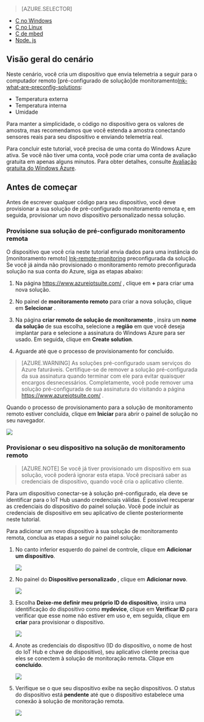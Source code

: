 > [AZURE.SELECTOR]
- [C no Windows](../articles/iot-suite/iot-suite-connecting-devices.md)
- [C no Linux](../articles/iot-suite/iot-suite-connecting-devices-linux.md)
- [C de mbed](../articles/iot-suite/iot-suite-connecting-devices-mbed.md)
- [Node. js](../articles/iot-suite/iot-suite-connecting-devices-node.md)

## <a name="scenario-overview"></a>Visão geral do cenário

Neste cenário, você cria um dispositivo que envia telemetria a seguir para o computador remoto [pré-configurado de solução]de monitoramento[lnk-what-are-preconfig-solutions]:

- Temperatura externa
- Temperatura interna
- Umidade

Para manter a simplicidade, o código no dispositivo gera os valores de amostra, mas recomendamos que você estenda a amostra conectando sensores reais para seu dispositivo e enviando telemetria real.

Para concluir este tutorial, você precisa de uma conta do Windows Azure ativa. Se você não tiver uma conta, você pode criar uma conta de avaliação gratuita em apenas alguns minutos. Para obter detalhes, consulte [Avaliação gratuita do Windows Azure][lnk-free-trial].

## <a name="before-you-start"></a>Antes de começar

Antes de escrever qualquer código para seu dispositivo, você deve provisionar a sua solução de pré-configurado monitoramento remota e, em seguida, provisionar um novo dispositivo personalizado nessa solução.

### <a name="provision-your-remote-monitoring-preconfigured-solution"></a>Provisione sua solução de pré-configurado monitoramento remota

O dispositivo que você cria neste tutorial envia dados para uma instância do [monitoramento remoto] [ lnk-remote-monitoring] preconfigurada da solução. Se você já ainda não provisionado o monitoramento remoto preconfigurada solução na sua conta do Azure, siga as etapas abaixo:

1. Na página <https://www.azureiotsuite.com/> , clique em **+** para criar uma nova solução.

2. No painel de **monitoramento remoto** para criar a nova solução, clique em **Selecionar** .

3. Na página **criar remoto de solução de monitoramento** , insira um **nome da solução** de sua escolha, selecione a **região** em que você deseja implantar para e selecione a assinatura do Windows Azure para ser usado. Em seguida, clique em **Create solution**.

4. Aguarde até que o processo de provisionamento for concluído.

> [AZURE.WARNING] As soluções pré-configurado usam serviços do Azure faturáveis. Certifique-se de remover a solução pré-configurada da sua assinatura quando terminar com ele para evitar quaisquer encargos desnecessários. Completamente, você pode remover uma solução pré-configurada de sua assinatura do visitando a página <https://www.azureiotsuite.com/> .

Quando o processo de provisionamento para a solução de monitoramento remoto estiver concluída, clique em **Iniciar** para abrir o painel de solução no seu navegador.

![][img-dashboard]

### <a name="provision-your-device-in-the-remote-monitoring-solution"></a>Provisionar o seu dispositivo na solução de monitoramento remoto

> [AZURE.NOTE] Se você já tiver provisionado um dispositivo em sua solução, você poderá ignorar esta etapa. Você precisará saber as credenciais de dispositivo, quando você cria o aplicativo cliente.

Para um dispositivo conectar-se à solução pré-configurado, ela deve se identificar para o IoT Hub usando credenciais válidas. É possível recuperar as credenciais do dispositivo do painel solução. Você pode incluir as credenciais de dispositivo em seu aplicativo de cliente posteriormente neste tutorial. 

Para adicionar um novo dispositivo à sua solução de monitoramento remota, conclua as etapas a seguir no painel solução:

1.  No canto inferior esquerdo do painel de controle, clique em **Adicionar um dispositivo**.

    ![][1]

2.  No painel do **Dispositivo personalizado** , clique em **Adicionar novo**.

    ![][2]

3.  Escolha **Deixe-me definir meu próprio ID do dispositivo**, insira uma identificação do dispositivo como **mydevice**, clique em **Verificar ID** para verificar que esse nome não estiver em uso e, em seguida, clique em **criar** para provisionar o dispositivo.

    ![][3]

5. Anote as credenciais do dispositivo (ID do dispositivo, o nome de host do IoT Hub e chave de dispositivo), seu aplicativo cliente precisa que eles se conectem à solução de monitoração remota. Clique em **concluído**.

    ![][4]

6. Verifique se o que seu dispositivo exibe na seção dispositivos. O status do dispositivo está **pendente** até que o dispositivo estabelece uma conexão à solução de monitoração remota.

    ![][5]

[img-dashboard]: ./media/iot-suite-selector-connecting/dashboard.png
[1]: ./media/iot-suite-selector-connecting/suite0.png
[2]: ./media/iot-suite-selector-connecting/suite1.png
[3]: ./media/iot-suite-selector-connecting/suite2.png
[4]: ./media/iot-suite-selector-connecting/suite3.png
[5]: ./media/iot-suite-selector-connecting/suite5.png

[lnk-what-are-preconfig-solutions]: ../articles/iot-suite/iot-suite-what-are-preconfigured-solutions.md
[lnk-remote-monitoring]: ../articles/iot-suite/iot-suite-remote-monitoring-sample-walkthrough.md
[lnk-free-trial]: http://azure.microsoft.com/pricing/free-trial/